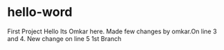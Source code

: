 # hello-word
First Project
Hello Its Omkar here.
Made few changes by omkar.On line 3 and 4.
New change on line 5
1st Branch
